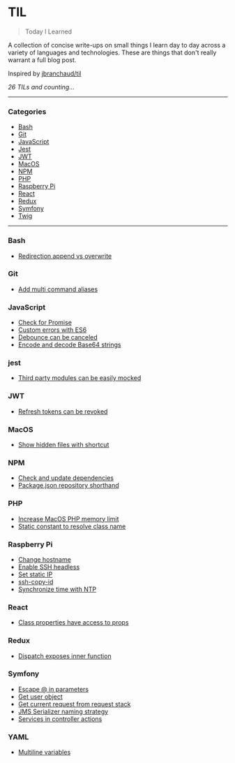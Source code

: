 # TIL

> Today I Learned

A collection of concise write-ups on small things I learn day to day across a
variety of languages and technologies. These are things that don't really
warrant a full blog post.

Inspired by [jbranchaud/til](https://github.com/jbranchaud/til)

_26 TILs and counting..._

---

### Categories

* [Bash](#bash)
* [Git](#git)
* [JavaScript](#javascript)
* [Jest](#jest)
* [JWT](#jwt)
* [MacOS](#macos)
* [NPM](#npm)
* [PHP](#php)
* [Raspberry Pi](#raspberry-pi)
* [React](#react)
* [Redux](#redux)
* [Symfony](#symfony)
* [Twig](#twig)

---

### Bash

* [Redirection append vs overwrite](bash/redirection-append-vs-overwrite.md)

### Git

* [Add multi command aliases](git/add-multi-command-aliases.md)

### JavaScript

* [Check for Promise](javascript/check-for-promise.md)
* [Custom errors with ES6](javascript/custom-errors-with-es6.md)
* [Debounce can be canceled](javascript/debounce-can-be-canceled.md)
* [Encode and decode Base64 strings](javascript/encode-and-decode-base64-strings.md)

### jest

* [Third party modules can be easily mocked](jest/third-party-modules-can-be-easily-mocked.md)

### JWT

* [Refresh tokens can be revoked](jwt/refresh-tokens-can-be-revoked.md)

### MacOS

* [Show hidden files with shortcut](macos/show-hidden-files-with-shortcut.md)

### NPM

* [Check and update dependencies](npm/check-and-update-dependencies.md)
* [Package.json repository shorthand](npm/package-repository-shorthand.md)

### PHP

* [Increase MacOS PHP memory limit](php/increase-macos-php-memory-limit.md)
* [Static constant to resolve class name](php/static-constant-to-resolve-class-name.md)

### Raspberry Pi

* [Change hostname](raspberrypi/change-hostname.md)
* [Enable SSH headless](raspberrypi/enable-ssh-headless.md)
* [Set static IP](raspberrypi/set-static-ip.md)
* [ssh-copy-id](raspberrypi/ssh-copy-id.md)
* [Synchronize time with NTP](raspberrypi/synchronize-time-with-ntp.md)

### React

* [Class properties have access to props](react/class-properties-have-access-to-props.md)

### Redux

* [Dispatch exposes inner function](redux/dispatch-exposes-inner-function.md)

### Symfony

* [Escape @ in parameters](symfony/escape-at-in-parameters.md)
* [Get user object](symfony/get-user-object.md)
* [Get current request from request stack](symfony/get-current-request-from-request-stack.md)
* [JMS Serializer naming strategy](symfony/jms-serializer-naming-strategy.md)
* [Services in controller actions](symfony/services-in-controller-actions.md)

### YAML

* [Multiline variables](yaml/multiline-variables.md)
